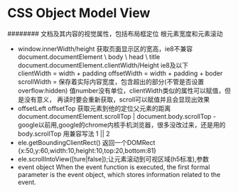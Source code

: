# CSS Object Model View
######## 文档及其内容的视觉属性，包括布局框定位 根元素宽度和元素滚动         
* window.innerWidth/height 获取页面显示区的宽高，ie8不兼容         
document.documentElement \\ body \\ head \\ title           
document.documentElement.clientWidth/Height  ie8及以下         
clientWidth = width + padding   offsetWidth = width + padding + boder             
scrollWidth = 保存着实际内容宽度，包含超出的部分(不管是否设置overflow:hidden) 值number没有单位，clientWidth类似的属性可以赋值，但是没有意义， 再读时要会重新获取，scroll可以赋值并且会显现出效果      
*  offsetLeft offsetTop 获取元素到他的定位父元素的距离          
document.documentElement.scrollTop  | document.body.scrollTop -google以前用,google的chrome内核手机浏览器，很多没改过来，还是用的body.scrollTop   用兼容写法 1 || 2  
* ele.getBoundingClientRect() 返回一个DOMRect {x:50,y:60,width:10,height:10,top:20,bottom:81}           
* ele.scrollIntoView([ture|false]);让元素滚动到可视区域(h5标准),参数
* event object When the event function is executed, the first formal parameter is the event object, which stores information related to the event.
